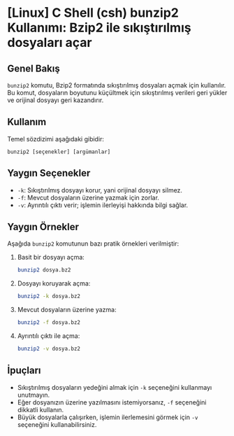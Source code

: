 # [Linux] C Shell (csh) bunzip2 Kullanımı: Bzip2 ile sıkıştırılmış dosyaları açar

## Genel Bakış
`bunzip2` komutu, Bzip2 formatında sıkıştırılmış dosyaları açmak için kullanılır. Bu komut, dosyaların boyutunu küçültmek için sıkıştırılmış verileri geri yükler ve orijinal dosyayı geri kazandırır.

## Kullanım
Temel sözdizimi aşağıdaki gibidir:

```
bunzip2 [seçenekler] [argümanlar]
```

## Yaygın Seçenekler
- `-k`: Sıkıştırılmış dosyayı korur, yani orijinal dosyayı silmez.
- `-f`: Mevcut dosyaların üzerine yazmak için zorlar.
- `-v`: Ayrıntılı çıktı verir; işlemin ilerleyişi hakkında bilgi sağlar.

## Yaygın Örnekler
Aşağıda `bunzip2` komutunun bazı pratik örnekleri verilmiştir:

1. Basit bir dosyayı açma:
   ```bash
   bunzip2 dosya.bz2
   ```

2. Dosyayı koruyarak açma:
   ```bash
   bunzip2 -k dosya.bz2
   ```

3. Mevcut dosyaların üzerine yazma:
   ```bash
   bunzip2 -f dosya.bz2
   ```

4. Ayrıntılı çıktı ile açma:
   ```bash
   bunzip2 -v dosya.bz2
   ```

## İpuçları
- Sıkıştırılmış dosyaların yedeğini almak için `-k` seçeneğini kullanmayı unutmayın.
- Eğer dosyanızın üzerine yazılmasını istemiyorsanız, `-f` seçeneğini dikkatli kullanın.
- Büyük dosyalarla çalışırken, işlemin ilerlemesini görmek için `-v` seçeneğini kullanabilirsiniz.